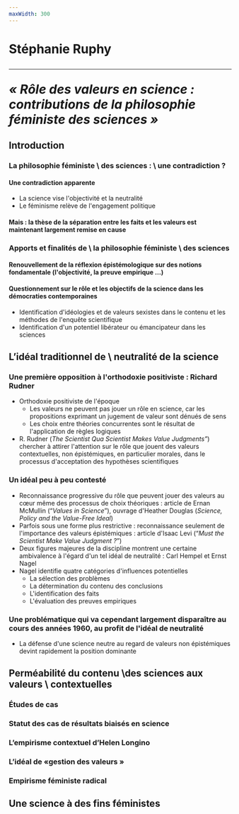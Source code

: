 ```yaml
---
maxWidth: 300
---
```


# Stéphanie Ruphy <hr> <cite>« Rôle des valeurs en science : contributions de la philosophie  féministe des sciences »</cite>

## Introduction

### La philosophie féministe \\ des sciences : \\ une  contradiction ?

#### Une contradiction apparente

- La science vise l'objectivité et la neutralité
- Le féminisme relève de l'engagement  politique

#### Mais : la thèse de la séparation entre les faits et les valeurs est maintenant largement remise en cause

### Apports et finalités de \\ la philosophie féministe \\ des sciences

#### Renouvellement de la réflexion épistémologique sur des notions fondamentale (l'objectivité, la preuve empirique …)

#### Questionnement sur le rôle et les objectifs de la science dans les démocraties contemporaines

- Identification d'idéologies et de valeurs sexistes dans le contenu et les méthodes de l'enquête scientifique
- Identification d'un potentiel libérateur ou émancipateur dans les sciences

## L’idéal traditionnel de \\ neutralité de la science

### Une première opposition à l'orthodoxie positiviste : Richard Rudner

- Orthodoxie positiviste de l'époque
	- Les valeurs ne peuvent pas jouer un rôle en science, car les propositions exprimant un jugement de valeur sont dénués de sens
	- Les choix entre théories concurrentes sont le résultat de l'application de règles logiques
- R. Rudner (_The Scientist Qua Scientist Makes Value Judgments”_) chercher à attirer l'attention sur le rôle que jouent des valeurs contextuelles, non épistémiques, en particulier morales, dans le processus d'acceptation des hypothèses scientifiques

### Un idéal peu à peu contesté

- Reconnaissance progressive du rôle que peuvent jouer des valeurs au cœur même des processus de choix théoriques : article de Ernan McMullin (“_Values in Science_”), ouvrage d'Heather Douglas (_Science, Policy and the Value-Free Ideal_) 
- Parfois sous une forme plus restrictive : reconnaissance seulement de l'importance des valeurs épistémiques : article d'Isaac Levi (“_Must the Scientist Make Value Judgment ?_”)
- Deux figures majeures de la discipline montrent une certaine ambivalence à l'égard d'un tel idéal de neutralité : Carl Hempel et Ernst Nagel
- Nagel identifie quatre catégories d'influences potentielles
	- La sélection des problèmes
	- La détermination du contenu des conclusions
	- L'identification des faits
	- L'évaluation des preuves empiriques

### Une problématique qui va cependant largement disparaître au cours des années 1960, au profit de l'idéal de neutralité
- La défense d'une science neutre au regard de valeurs non épistémiques devint rapidement la position dominante

## Perméabilité du contenu \\des sciences aux valeurs \\ contextuelles

### Études de cas

### Statut des cas de résultats biaisés en science

### L’empirisme contextuel d’Helen Longino

### L’idéal de «gestion des valeurs »

### Empirisme féministe radical

## Une science à des fins féministes